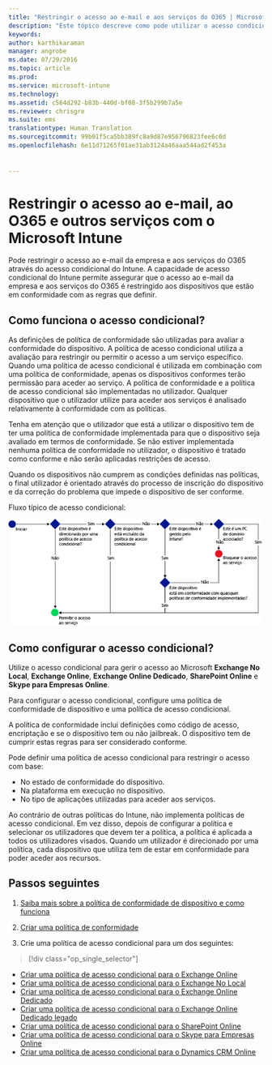 ```yaml
---
title: "Restringir o acesso ao e-mail e aos serviços do O365 | Microsoft Intune"
description: "Este tópico descreve como pode utilizar o acesso condicional para permitir que apenas dispositivos em conformidade acedam ao e-mail e aos dados da empresa no SharePoint online e noutros serviços."
keywords: 
author: karthikaraman
manager: angrobe
ms.date: 07/29/2016
ms.topic: article
ms.prod: 
ms.service: microsoft-intune
ms.technology: 
ms.assetid: c564d292-b83b-440d-bf08-3f5b299b7a5e
ms.reviewer: chrisgre
ms.suite: ems
translationtype: Human Translation
ms.sourcegitcommit: 99b01f5ca5bb389fc8a9d87e956796823fee6c0d
ms.openlocfilehash: 6e11d71265f01ae31ab3124a46aaa544ad2f453a


---
```


# Restringir o acesso ao e-mail, ao O365 e outros serviços com o Microsoft Intune
Pode restringir o acesso ao e-mail da empresa e aos serviços do O365 através do acesso condicional do Intune. A capacidade de acesso condicional do Intune permite assegurar que o acesso ao e-mail da empresa e aos serviços do O365 é restringido aos dispositivos que estão em conformidade com as regras que definir.
## Como funciona o acesso condicional?
As definições de política de conformidade são utilizadas para avaliar a conformidade do dispositivo. A política de acesso condicional utiliza a avaliação para restringir ou permitir o acesso a um serviço específico. Quando uma política de acesso condicional é utilizada em combinação com uma política de conformidade, apenas os dispositivos conformes terão permissão para aceder ao serviço. A política de conformidade e a política de acesso condicional são implementadas no utilizador. Qualquer dispositivo que o utilizador utilize para aceder aos serviços é analisado relativamente à conformidade com as políticas.

Tenha em atenção que o utilizador que está a utilizar o dispositivo tem de ter uma política de conformidade implementada para que o dispositivo seja avaliado em termos de conformidade.
Se não estiver implementada nenhuma política de conformidade no utilizador, o dispositivo é tratado como conforme e não serão aplicadas restrições de acesso.

Quando os dispositivos não cumprem as condições definidas nas políticas, o final utilizador é orientado através do processo de inscrição do dispositivo e da correção do problema que impede o dispositivo de ser conforme.

Fluxo típico de acesso condicional:

![O diagrama mostra os pontos de decisão utilizados para determinar se um dispositivo tem permissão de acesso a um serviço ou está bloqueado](../media/ConditionalAccess4.png)

## Como configurar o acesso condicional?
Utilize o acesso condicional para gerir o acesso ao Microsoft **Exchange No Local**, **Exchange Online**, **Exchange Online Dedicado**,  **SharePoint Online** e **Skype para Empresas Online**.

Para configurar o acesso condicional, configure uma política de conformidade de dispositivo e uma política de acesso condicional.

A política de conformidade inclui definições como código de acesso, encriptação e se o dispositivo tem ou não jailbreak. O dispositivo tem de cumprir estas regras para ser considerado conforme.

Pode definir uma política de acesso condicional para restringir o acesso com base:
- No estado de conformidade do dispositivo.
- Na plataforma em execução no dispositivo.
- No tipo de aplicações utilizadas para aceder aos serviços.

Ao contrário de outras políticas do Intune, não implementa políticas de acesso condicional. Em vez disso, depois de configurar a política e selecionar os utilizadores que devem ter a política, a política é aplicada a todos os utilizadores visados. Quando um utilizador é direcionado por uma política, cada dispositivo que utiliza tem de estar em conformidade para poder aceder aos recursos.


## Passos seguintes
1. [Saiba mais sobre a política de conformidade de dispositivo e como funciona ](introduction-to-device-compliance-policies-in-microsoft-intune.md)

2. [Criar uma política de conformidade](create-a-device-compliance-policy-in-microsoft-intune.md)

2.  Crie uma política de acesso condicional para um dos seguintes:
> [!div class="op_single_selector"]
  - [Criar uma política de acesso condicional para o Exchange Online](restrict-access-to-exchange-online-with-microsoft-intune.md)
  - [Criar uma política de acesso condicional para o Exchange No Local](restrict-access-to-exchange-onpremises-with-microsoft-intune.md)
  - [Criar uma política de acesso condicional para o Exchange Online Dedicado](restrict-access-to-exchange-online-with-microsoft-intune.md)
  - [Criar uma política de acesso condicional para o Exchange Online Dedicado legado](restrict-access-to-exchange-onpremises-with-microsoft-intune.md)
  - [Criar uma política de acesso condicional para o SharePoint Online](restrict-access-to-sharepoint-online-with-microsoft-intune.md)
  - [Criar uma política de acesso condicional para o Skype para Empresas Online](restrict-access-to-skype-for-business-online-with-microsoft-intune.md)
  - [Criar uma política de acesso condicional para o Dynamics CRM Online](restrict-access-to-dynamics-crm-online-with-microsoft-intune.md)



<!--HONumber=Sep16_HO3-->



